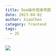```yaml
---
title: Dom操作思维导图
date: 2023-04-02
author: XiaoChen
category: frontend
tags:
  - JS
---
```


![](https://img-blog.csdnimg.cn/f73b2f4460924e66a0177790e37358c5.png)